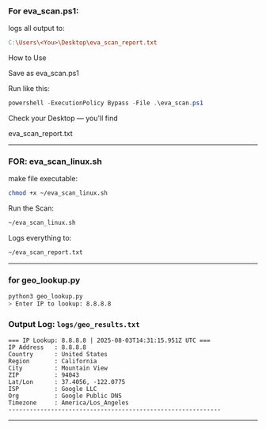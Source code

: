 ### For eva_scan.ps1:

logs all output to:

```makefile
C:\Users\<You>\Desktop\eva_scan_report.txt
```

How to Use

Save as eva_scan.ps1

Run like this:

```powershell
powershell -ExecutionPolicy Bypass -File .\eva_scan.ps1

```

Check your Desktop — you'll find

eva_scan_report.txt

---

### FOR: eva_scan_linux.sh

make file executable:

```bash
chmod +x ~/eva_scan_linux.sh
```

Run the Scan:

```bash
~/eva_scan_linux.sh
```

Logs everything to:

```bash
~/eva_scan_report.txt
```

---

### for geo_lookup.py

```bash
python3 geo_lookup.py
> Enter IP to lookup: 8.8.8.8
```

###  Output Log: `logs/geo_results.txt`

```
=== IP Lookup: 8.8.8.8 | 2025-08-03T14:31:15.951Z UTC ===
IP Address   : 8.8.8.8
Country      : United States
Region       : California
City         : Mountain View
ZIP          : 94043
Lat/Lon      : 37.4056, -122.0775
ISP          : Google LLC
Org          : Google Public DNS
Timezone     : America/Los_Angeles
------------------------------------------------------------
```

---


